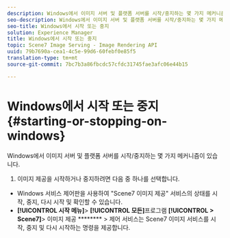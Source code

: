 ```yaml
---
description: Windows에서 이미지 서버 및 플랫폼 서버를 시작/중지하는 몇 가지 메커니즘이 있습니다.
seo-description: Windows에서 이미지 서버 및 플랫폼 서버를 시작/중지하는 몇 가지 메커니즘이 있습니다.
seo-title: Windows에서 시작 또는 중지
solution: Experience Manager
title: Windows에서 시작 또는 중지
topic: Scene7 Image Serving - Image Rendering API
uuid: 79b7690a-cea1-4c5e-99d6-60febf0e85f5
translation-type: tm+mt
source-git-commit: 7bc7b3a86fbcdc57cfdc31745fae3afc06e44b15

---
```



# Windows에서 시작 또는 중지{#starting-or-stopping-on-windows}

Windows에서 이미지 서버 및 플랫폼 서버를 시작/중지하는 몇 가지 메커니즘이 있습니다.

1. 이미지 제공을 시작하거나 중지하려면 다음 중 하나를 선택합니다.

* Windows 서비스 제어판을 사용하여 &quot;Scene7 이미지 제공&quot; 서비스의 상태를 시작, 중지, 다시 시작 및 확인할 수 있습니다.
* **[!UICONTROL 시작 메뉴]**> **[!UICONTROL 모든]**&#x200B;프로그램 **[!UICONTROL > Scene7]**> 이미지 제공 ******** > 제어 서비스는 Scene7 이미지 서비스를 시작, 중지 및 다시 시작하는 명령을 제공합니다.

